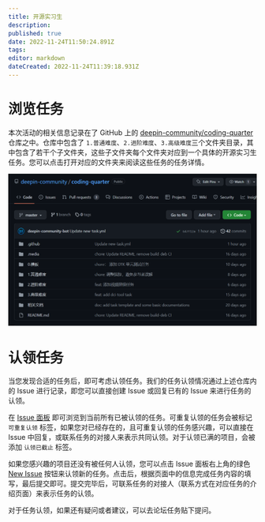 ```yaml
---
title: 开源实习生
description: 
published: true
date: 2022-11-24T11:50:24.891Z
tags: 
editor: markdown
dateCreated: 2022-11-24T11:39:18.931Z
---
```


# 浏览任务

本次活动的相关信息记录在了 GitHub 上的 [deepin-community/coding-quarter](https://github.com/deepin-community/coding-quarter) 仓库之中。仓库中包含了 `1.普通难度`、`2.进阶难度`、`3.高级难度`三个文件夹目录，其中包含了若干个子文件夹，这些子文件夹每个文件夹对应到一个具体的开源实习生任务。您可以点击打开对应的文件夹来阅读这些任务的任务详情。

![2022-11-24_6742.png](/2022-11-24_6742.png)

# 认领任务

当您发现合适的任务后，即可考虑认领任务。我们的任务认领情况通过上述仓库内的 Issue 进行记录，即您可以直接创建 Issue 或回复已有的 Issue 来进行任务的认领。

在 [Issue 面板](https://github.com/deepin-community/coding-quarter/issues) 即可浏览到当前所有已被认领的任务。可重复认领的任务会被标记 `可重复认领` 标签，如果您对已经存在的，且可重复认领的任务感兴趣，可以直接在 Issue 中回复，或联系任务的对接人来表示共同认领。对于认领已满的项目，会被添加 `认领已截止` 标签。 

如果您感兴趣的项目还没有被任何人认领，您可以点击 Issue 面板右上角的绿色 [New Issue](https://github.com/deepin-community/coding-quarter/issues/new/choose) 按钮来认领新的任务。点击后，根据页面中的信息完成任务内容的填写，最后提交即可。提交完毕后，可联系任务的对接人（联系方式在对应任务的介绍页面）来表示任务的认领。

对于任务认领，如果还有疑问或者建议，可以去论坛任务贴下提问。